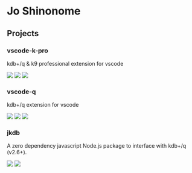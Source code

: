 # Jo Shinonome

## Projects

### vscode-k-pro

kdb+/q & k9 professional extension for vscode

[![](https://img.shields.io/visual-studio-marketplace/v/jshinonome.vscode-k-pro?labelColor=4a148c&color=9c27b0&style=flat)](https://marketplace.visualstudio.com/items?itemName=jshinonome.vscode-k-pro)
[![](https://img.shields.io/visual-studio-marketplace/i/jshinonome.vscode-k-pro?labelColor=4a148c&color=9c27b0&style=flat)](https://marketplace.visualstudio.com/items?itemName=jshinonome.vscode-k-pro)
[![](https://img.shields.io/visual-studio-marketplace/d/jshinonome.vscode-k-pro?labelColor=4a148c&color=9c27b0&style=flat)](https://marketplace.visualstudio.com/items?itemName=jshinonome.vscode-k-pro)

### vscode-q

kdb+/q extension for vscode

[![](https://img.shields.io/visual-studio-marketplace/v/jshinonome.vscode-q?labelColor=4a148c&color=9c27b0&style=flat)](https://marketplace.visualstudio.com/items?itemName=jshinonome.vscode-q)
[![](https://img.shields.io/visual-studio-marketplace/i/jshinonome.vscode-q?labelColor=4a148c&color=9c27b0&style=flat)](https://marketplace.visualstudio.com/items?itemName=jshinonome.vscode-q)
[![](https://img.shields.io/visual-studio-marketplace/d/jshinonome.vscode-q?labelColor=4a148c&color=9c27b0&style=flat)](https://marketplace.visualstudio.com/items?itemName=jshinonome.vscode-q)

### jkdb

A zero dependency javascript Node.js package to interface with kdb+/q (v2.6+).

[![](https://img.shields.io/npm/dt/jkdb?labelColor=4a148c&color=9c27b0&style=flat)](https://www.npmjs.com/package/jkdb)
[![](https://img.shields.io/npm/dm/jkdb?labelColor=4a148c&color=9c27b0&style=flat)](https://www.npmjs.com/package/jkdb)

